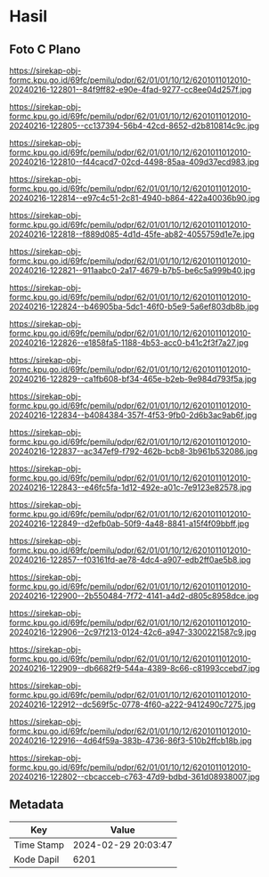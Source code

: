 # Hasil

## Foto C Plano

https://sirekap-obj-formc.kpu.go.id/69fc/pemilu/pdpr/62/01/01/10/12/6201011012010-20240216-122801--84f9ff82-e90e-4fad-9277-cc8ee04d257f.jpg

https://sirekap-obj-formc.kpu.go.id/69fc/pemilu/pdpr/62/01/01/10/12/6201011012010-20240216-122805--cc137394-56b4-42cd-8652-d2b810814c9c.jpg

https://sirekap-obj-formc.kpu.go.id/69fc/pemilu/pdpr/62/01/01/10/12/6201011012010-20240216-122810--f44cacd7-02cd-4498-85aa-409d37ecd983.jpg

https://sirekap-obj-formc.kpu.go.id/69fc/pemilu/pdpr/62/01/01/10/12/6201011012010-20240216-122814--e97c4c51-2c81-4940-b864-422a40036b90.jpg

https://sirekap-obj-formc.kpu.go.id/69fc/pemilu/pdpr/62/01/01/10/12/6201011012010-20240216-122818--f889d085-4d1d-45fe-ab82-4055759d1e7e.jpg

https://sirekap-obj-formc.kpu.go.id/69fc/pemilu/pdpr/62/01/01/10/12/6201011012010-20240216-122821--911aabc0-2a17-4679-b7b5-be6c5a999b40.jpg

https://sirekap-obj-formc.kpu.go.id/69fc/pemilu/pdpr/62/01/01/10/12/6201011012010-20240216-122824--b46905ba-5dc1-46f0-b5e9-5a6ef803db8b.jpg

https://sirekap-obj-formc.kpu.go.id/69fc/pemilu/pdpr/62/01/01/10/12/6201011012010-20240216-122826--e1858fa5-1188-4b53-acc0-b41c2f3f7a27.jpg

https://sirekap-obj-formc.kpu.go.id/69fc/pemilu/pdpr/62/01/01/10/12/6201011012010-20240216-122829--ca1fb608-bf34-465e-b2eb-9e984d793f5a.jpg

https://sirekap-obj-formc.kpu.go.id/69fc/pemilu/pdpr/62/01/01/10/12/6201011012010-20240216-122834--b4084384-357f-4f53-9fb0-2d6b3ac9ab6f.jpg

https://sirekap-obj-formc.kpu.go.id/69fc/pemilu/pdpr/62/01/01/10/12/6201011012010-20240216-122837--ac347ef9-f792-462b-bcb8-3b961b532086.jpg

https://sirekap-obj-formc.kpu.go.id/69fc/pemilu/pdpr/62/01/01/10/12/6201011012010-20240216-122843--e46fc5fa-1d12-492e-a01c-7e9123e82578.jpg

https://sirekap-obj-formc.kpu.go.id/69fc/pemilu/pdpr/62/01/01/10/12/6201011012010-20240216-122849--d2efb0ab-50f9-4a48-8841-a15f4f09bbff.jpg

https://sirekap-obj-formc.kpu.go.id/69fc/pemilu/pdpr/62/01/01/10/12/6201011012010-20240216-122857--f03161fd-ae78-4dc4-a907-edb2ff0ae5b8.jpg

https://sirekap-obj-formc.kpu.go.id/69fc/pemilu/pdpr/62/01/01/10/12/6201011012010-20240216-122900--2b550484-7f72-4141-a4d2-d805c8958dce.jpg

https://sirekap-obj-formc.kpu.go.id/69fc/pemilu/pdpr/62/01/01/10/12/6201011012010-20240216-122906--2c97f213-0124-42c6-a947-3300221587c9.jpg

https://sirekap-obj-formc.kpu.go.id/69fc/pemilu/pdpr/62/01/01/10/12/6201011012010-20240216-122909--db6682f9-544a-4389-8c66-c81993ccebd7.jpg

https://sirekap-obj-formc.kpu.go.id/69fc/pemilu/pdpr/62/01/01/10/12/6201011012010-20240216-122912--dc569f5c-0778-4f60-a222-9412490c7275.jpg

https://sirekap-obj-formc.kpu.go.id/69fc/pemilu/pdpr/62/01/01/10/12/6201011012010-20240216-122916--4d64f59a-383b-4736-86f3-510b2ffcb18b.jpg

https://sirekap-obj-formc.kpu.go.id/69fc/pemilu/pdpr/62/01/01/10/12/6201011012010-20240216-122802--cbcacceb-c763-47d9-bdbd-361d08938007.jpg


## Metadata

| Key        | Value               |
| ---------- | ------------------- |
| Time Stamp | 2024-02-29 20:03:47 |
| Kode Dapil | 6201                |



